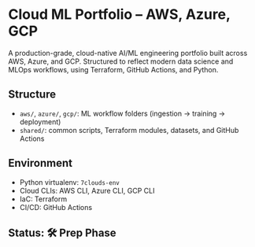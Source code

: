 # Cloud ML Portfolio – AWS, Azure, GCP

A production-grade, cloud-native AI/ML engineering portfolio built across AWS, Azure, and GCP. 
Structured to reflect modern data science and MLOps workflows, using Terraform, GitHub Actions, and Python.

## Structure
- `aws/`, `azure/`, `gcp/`: ML workflow folders (ingestion → training → deployment)
- `shared/`: common scripts, Terraform modules, datasets, and GitHub Actions

## Environment
- Python virtualenv: `7clouds-env`
- Cloud CLIs: AWS CLI, Azure CLI, GCP CLI
- IaC: Terraform
- CI/CD: GitHub Actions

## Status: 🛠 Prep Phase
